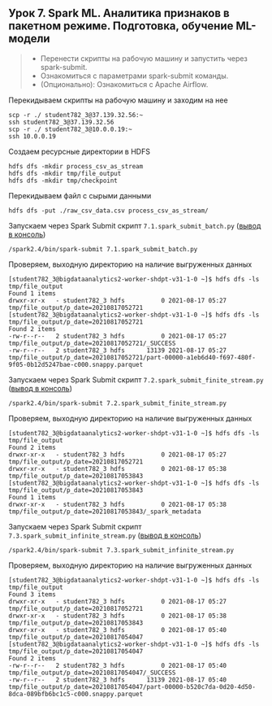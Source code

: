 ## Урок 7. Spark ML. Аналитика признаков в пакетном режиме. Подготовка, обучение ML-модели
> - Перенести скрипты на рабочую машину и запустить через spark-submit.
> - Ознакомиться с параметрами spark-submit команды.
> - (Опционально): Ознакомиться с Apache Airflow.

Перекидываем скрипты на рабочую машину и заходим на нее
    
    scp -r ./ student782_3@37.139.32.56:~
    ssh student782_3@37.139.32.56
    scp -r ./ student782_3@10.0.0.19:~
    ssh 10.0.0.19

Создаем ресурсные директории в HDFS

    hdfs dfs -mkdir process_csv_as_stream
    hdfs dfs -mkdir tmp/file_output
    hdfs dfs -mkdir tmp/checkpoint

Перекидываем файл с сырыми данными

    hdfs dfs -put ./raw_csv_data.csv process_csv_as_stream/

Запускаем через Spark Submit скрипт `7.1.spark_submit_batch.py` 
([вывод в консоль](https://github.com/bostspb/streaming/blob/master/lesson07/7.1.spark_submit_batch_stdout.txt))
    
    /spark2.4/bin/spark-submit 7.1.spark_submit_batch.py

Проверяем, выходную директорию на наличие выгруженных данных

    [student782_3@bigdataanalytics2-worker-shdpt-v31-1-0 ~]$ hdfs dfs -ls tmp/file_output
    Found 1 items
    drwxr-xr-x   - student782_3 hdfs          0 2021-08-17 05:27 tmp/file_output/p_date=20210817052721
    [student782_3@bigdataanalytics2-worker-shdpt-v31-1-0 ~]$ hdfs dfs -ls tmp/file_output/p_date=20210817052721
    Found 2 items
    -rw-r--r--   2 student782_3 hdfs          0 2021-08-17 05:27 tmp/file_output/p_date=20210817052721/_SUCCESS
    -rw-r--r--   2 student782_3 hdfs      13139 2021-08-17 05:27 tmp/file_output/p_date=20210817052721/part-00000-a1eb6d40-f697-480f-9f05-0b12d5247bae-c000.snappy.parquet

Запускаем через Spark Submit скрипт `7.2.spark_submit_finite_stream.py` 
([вывод в консоль](https://github.com/bostspb/streaming/blob/master/lesson07/7.2.spark_submit_finite_stream_stdout.txt))
    
    /spark2.4/bin/spark-submit 7.2.spark_submit_finite_stream.py

Проверяем, выходную директорию на наличие выгруженных данных

    [student782_3@bigdataanalytics2-worker-shdpt-v31-1-0 ~]$ hdfs dfs -ls tmp/file_output
    Found 2 items
    drwxr-xr-x   - student782_3 hdfs          0 2021-08-17 05:27 tmp/file_output/p_date=20210817052721
    drwxr-xr-x   - student782_3 hdfs          0 2021-08-17 05:38 tmp/file_output/p_date=20210817053843
    [student782_3@bigdataanalytics2-worker-shdpt-v31-1-0 ~]$ hdfs dfs -ls tmp/file_output/p_date=20210817053843
    Found 1 items
    drwxr-xr-x   - student782_3 hdfs          0 2021-08-17 05:38 tmp/file_output/p_date=20210817053843/_spark_metadata
   

Запускаем через Spark Submit скрипт `7.3.spark_submit_infinite_stream.py` 
([вывод в консоль](https://github.com/bostspb/streaming/blob/master/lesson07/7.3.spark_submit_infinite_stream_stdout.txt))
    
    /spark2.4/bin/spark-submit 7.3.spark_submit_infinite_stream.py

Проверяем, выходную директорию на наличие выгруженных данных

    [student782_3@bigdataanalytics2-worker-shdpt-v31-1-0 ~]$ hdfs dfs -ls tmp/file_output
    Found 3 items
    drwxr-xr-x   - student782_3 hdfs          0 2021-08-17 05:27 tmp/file_output/p_date=20210817052721
    drwxr-xr-x   - student782_3 hdfs          0 2021-08-17 05:38 tmp/file_output/p_date=20210817053843
    drwxr-xr-x   - student782_3 hdfs          0 2021-08-17 05:40 tmp/file_output/p_date=20210817054047
    [student782_3@bigdataanalytics2-worker-shdpt-v31-1-0 ~]$ hdfs dfs -ls tmp/file_output/p_date=20210817054047
    Found 2 items
    -rw-r--r--   2 student782_3 hdfs          0 2021-08-17 05:40 tmp/file_output/p_date=20210817054047/_SUCCESS
    -rw-r--r--   2 student782_3 hdfs      13139 2021-08-17 05:40 tmp/file_output/p_date=20210817054047/part-00000-b520c7da-0d20-4d50-8dca-089bfb6bc1c5-c000.snappy.parquet
